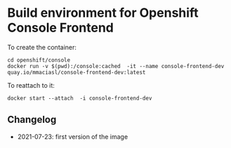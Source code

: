 # Build environment for Openshift Console Frontend

To create the container:
```
cd openshift/console
docker run -v $(pwd):/console:cached  -it --name console-frontend-dev quay.io/mmaciasl/console-frontend-dev:latest
```

To reattach to it:
```
docker start --attach  -i console-frontend-dev
```

## Changelog

* 2021-07-23: first version of the image
